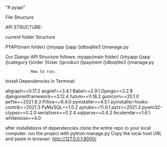 "# pyapi"

File Structure

API STRUCTURE:

current folder Structure

PYAPI(main folder)
        ()myapp
        ()app
        ()dbsqlite3
        ()manage.py

Our Django API Structure follows:
    myapp(main folder)
        ()myapp
        ()app
                ()category
                ()order
                ()User
                ()product
                ()payment
        ()dbsqlite3
        ()manage.py


               How to run:
Install Dependencies in Terminal:

altgraph==0.17.2
asgiref==3.4.1
Babel==2.9.1
Django==3.2.8
djangorestframework==3.12.4
future==0.18.2
gunicorn==20.1.0
pefile==2021.9.3
Pillow==8.4.0
pyinstaller==4.5.1
pyinstaller-hooks-contrib==2021.3
PyMySQL==1.0.2
pytube==11.0.1
pytz==2021.3
pywin32-ctypes==0.2.0
serializers==0.2.4
sqlparse==0.4.2
tkcalendar==1.6.1
whitenoise==4.0

after installations of dependencies clone the entire repo to your local computer.
run the project with python manage.py
Copy the local host URL and paste in browser: http://127.0.0.1:8000/